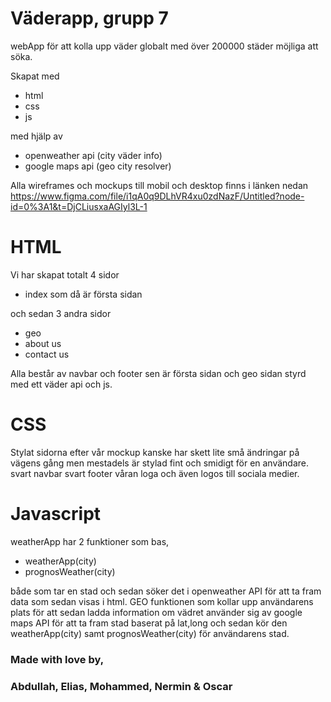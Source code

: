 # Väderapp, grupp 7
webApp för att kolla upp väder globalt med över 200000 städer möjliga att söka.

Skapat med 
* html
* css
* js

med hjälp av
* openweather api (city väder info)
* google maps api (geo city resolver)

Alla wireframes och mockups till mobil och desktop finns i länken nedan  
https://www.figma.com/file/i1qA0q9DLhVR4xu0zdNazF/Untitled?node-id=0%3A1&t=DjCLiusxaAGIyl3L-1

# HTML
Vi har skapat totalt 4 sidor 
* index som då är första sidan

och sedan 3 andra sidor
* geo
* about us
* contact us

Alla består av navbar och footer
sen är första sidan och geo sidan styrd med ett väder api och js.

# CSS
Stylat sidorna efter vår mockup kanske har skett lite små ändringar på vägens gång men mestadels är stylad fint och smidigt för en användare.
svart navbar svart footer våran loga och även logos till sociala medier. 

# Javascript
weatherApp har 2 funktioner som bas,
* weatherApp(city)
* prognosWeather(city)

både som tar en stad och sedan söker det i openweather API för att ta fram data som sedan visas i html.
GEO funktionen som kollar upp användarens plats för att sedan ladda information om vädret använder sig av google maps API för att ta fram stad baserat på lat,long och sedan kör den weatherApp(city) samt prognosWeather(city) för användarens stad.

### Made with love by,
### Abdullah, Elias, Mohammed, Nermin & Oscar

